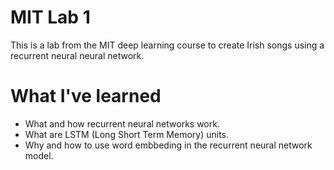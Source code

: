 # MIT Lab 1

This is a lab from the MIT deep learning course to create Irish songs using a recurrent neural neural network.

# What I've learned

- What and how recurrent neural networks work.
- What are LSTM (Long Short Term Memory) units.
- Why and how to use word embbeding in the recurrent neural network model.
